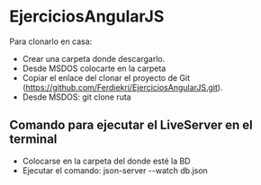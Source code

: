 # EjerciciosAngularJS

Para clonarlo en casa:
  - Crear una carpeta donde descargarlo.
  - Desde MSDOS colocarte en la carpeta
  - Copiar el enlace del clonar el proyecto de Git (https://github.com/Ferdiekri/EjerciciosAngularJS.git).
  - Desde MSDOS: git clone ruta

## Comando para ejecutar el LiveServer en el terminal
  - Colocarse en la carpeta del donde esté la BD
  - Ejecutar el comando: json-server --watch db.json
